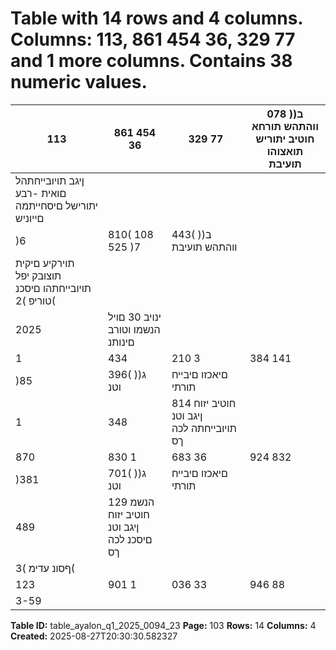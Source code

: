 # Table with 14 rows and 4 columns. Columns: 113, 861 454 36, 329 77 and 1 more columns. Contains 38 numeric values.

| 113 | 861 454 36 | 329 77 | 078 )ב( ווהתהש תורחא חוטיב יתוריש תואצוהו תועיבת |
|---|---|---|---|
| ןיגב תויובייחתהל םואית -רבע יתורישל םיסחייתמה םייוניש |  |  |  |
| )6 | 810( 108 525 )7 | 443( )ב( ווהתהש תועיבת |  |
| תוירקיע םיקית תוצובק יפל תויובייחתהו םיסכנ טוריפ )2( |  |  |  |
| 2025 | ינויב 30 םויל הנשמו וטורב םינותנ |  |  |
| 1 | 434 | 210 3 | 384 141 | 103 1 | 289 | 723 )ג( חוטיב יזוח ןיגב וטנ תויובייחתה |
| )85 | 396( )ג( וטנ | םיאכזו םיבייח תורתי |  |
| 1 | 348 | 814 חוטיב יזוח ןיגב וטנ תויובייחתה לכה ךס |  |
| 870 | 830 1 | 683 36 | 924 832 | 223 )ג( הנשמ חוטיב יזוח ןיגב וטנ םיסכנ |
| )381 | 701( )ג( וטנ | םיאכזו םיבייח תורתי |  |
| 489 | 129 הנשמ חוטיב יזוח ןיגב וטנ םיסכנ לכה ךס |  |  |
| ףסונ עדימ )3( |  |  |  |
| 123 | 901 1 | 036 33 | 946 88 | 919 )ד( תוימרפ ירזחה יוכינב וטורב תוימרפ |
| 3-59 |  |  |  |

**Table ID:** table_ayalon_q1_2025_0094_23
**Page:** 103
**Rows:** 14
**Columns:** 4
**Created:** 2025-08-27T20:30:30.582327
